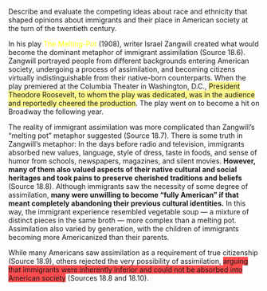 Describe and evaluate the competing ideas about race and ethnicity that shaped opinions about immigrants and their place in American society at the turn of the twentieth century.

In his play <font color="#ffff00">The Melting-Pot</font> (1908), writer Israel Zangwill created what would become the dominant metaphor of immigrant assimilation (Source 18.6). Zangwill portrayed people from different backgrounds entering American society, undergoing a process of assimilation, and becoming citizens virtually indistinguishable from their native-born counterparts. When the play premiered at the Columbia Theater in Washington, D.C., <span style="background:#fff88f">President Theodore Roosevelt, to whom the play was dedicated, was in the audience and reportedly cheered the production</span>. The play went on to become a hit on Broadway the following year.

The reality of immigrant assimilation was more complicated than Zangwill’s “melting pot” metaphor suggested (Source 18.7). There is some truth in Zangwill’s metaphor: In the days before radio and television, immigrants absorbed new values, language, style of dress, taste in foods, and sense of humor from schools, newspapers, magazines, and silent movies. **However, many of them also valued aspects of their native cultural and social heritages and took pains to preserve cherished traditions and beliefs** (Source 18.8). Although immigrants saw the necessity of some degree of assimilation, **many were unwilling to become “fully American” if that meant completely abandoning their previous cultural identities.** In this way, the immigrant experience resembled vegetable soup — a mixture of distinct pieces in the same broth — more complex than a melting pot. Assimilation also varied by generation, with the children of immigrants becoming more Americanized than their parents.

While many Americans saw assimilation as a requirement of true citizenship (Source 18.9), others rejected the very possibility of assimilation, <span style="background:#ff4d4f">arguing that immigrants were inherently inferior and could not be absorbed into American society</span> (Sources 18.8 and 18.10).
